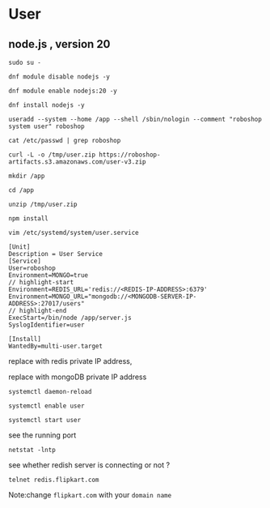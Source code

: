 # User
## node.js , version 20
```
sudo su -
```

```
dnf module disable nodejs -y
```

```
dnf module enable nodejs:20 -y
```

```
dnf install nodejs -y
```

```
useradd --system --home /app --shell /sbin/nologin --comment "roboshop system user" roboshop
```

```
cat /etc/passwd | grep roboshop
```

```
curl -L -o /tmp/user.zip https://roboshop-artifacts.s3.amazonaws.com/user-v3.zip
```

```
mkdir /app
```

```
cd /app
```

```
unzip /tmp/user.zip
```

```
npm install
```

```
vim /etc/systemd/system/user.service
```

```
[Unit]
Description = User Service
[Service]
User=roboshop
Environment=MONGO=true
// highlight-start
Environment=REDIS_URL='redis://<REDIS-IP-ADDRESS>:6379'
Environment=MONGO_URL="mongodb://<MONGODB-SERVER-IP-ADDRESS>:27017/users"
// highlight-end
ExecStart=/bin/node /app/server.js
SyslogIdentifier=user

[Install]
WantedBy=multi-user.target
```
replace <REDIS-IP-ADDRESS> with redis private IP address,

replace <MONGODB-SERVER-IPADDRESS> with mongoDB private IP address
```
systemctl daemon-reload
```

```
systemctl enable user
```

```
systemctl start user

```

see the running port
```
netstat -lntp
```
see whether redish server is connecting or not ?
```
telnet redis.flipkart.com
```
Note:change `flipkart.com` with your `domain name`
